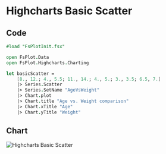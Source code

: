 Highcharts Basic Scatter
========================

Code
----

```fsharp
#load "FsPlotInit.fsx"

open FsPlot.Data
open FsPlot.Highcharts.Charting

let basicScatter =
    [8., 12.; 4., 5.5; 11., 14.; 4., 5.; 3., 3.5; 6.5, 7.]
    |> Series.Scatter
    |> Series.SetName "AgeVsWeight"
    |> Chart.plot
    |> Chart.title "Age vs. Weight comparison"
    |> Chart.xTitle "Age"
    |> Chart.yTitle "Weight"
```
Chart
-----

![Highcharts Basic Scatter](https://raw.github.com/TahaHachana/FsPlot/master/screenshots/HighchartsBasicScatter.PNG)
